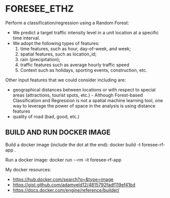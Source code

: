# FORESEE_ETHZ

Perform a classification/regression using a Random Forest:
- We predict a target traffic intensity level in a unit location at a specific time interval. 
- We adopt the following types of features: 
  1) time features, such as hour, day-of-week, and week; 
  2) spatial features, such as location_id; 
  3) rain (precipitation); 
  4) traffic features such as average hourly traffic speed
  5) Context such as holidays, sporting events, construction, etc.  

Other input features that we could consider including are:
- geographical distances between locations or with respect to special areas (attractions, tourist spots, etc.) - Although Forest-based Classification and Regression is not a spatial machine learning tool, one way to leverage the power of space in the  analysis is using distance features
- quality of road (bad, good, etc.)

## BUILD AND RUN DOCKER IMAGE

Build a docker image (include the dot at the end): docker build -t foresee-rf-app .

Run a docker image: docker run --rm -it foresee-rf-app

My docker resources:
- https://hub.docker.com/search?q=&type=image
- https://gist.github.com/adamveld12/4815792fadf119ef41bd
- https://docs.docker.com/engine/reference/builder/
